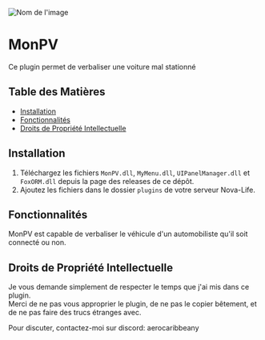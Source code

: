 ![Nom de l'image](https://cdn.discordapp.com/attachments/759173919504072704/1201231709459451984/6b920b32-0abd-4ad6-b872-a4d7015910c0.jpeg?ex=65c91135&is=65b69c35&hm=8b220965de1661f1f2a6a6fc8a077c0210f340cfa223bb2c7b0f41c0886f8b3f&)
# MonPV

Ce plugin permet de verbaliser une voiture mal stationné

## Table des Matières

- [Installation](#installation)
- [Fonctionnalités](#fonctionnalités)
- [Droits de Propriété Intellectuelle](#droits-de-propriété-intellectuelle)

## Installation

1. Téléchargez les fichiers `MonPV.dll`, `MyMenu.dll`, `UIPanelManager.dll` et `FoxORM.dll` depuis la page des releases de ce dépôt.  
2. Ajoutez les fichiers dans le dossier `plugins` de votre serveur Nova-Life.

## Fonctionnalités

MonPV est capable de verbaliser le véhicule d'un automobiliste qu'il soit connecté ou non.

## Droits de Propriété Intellectuelle

Je vous demande simplement de respecter le temps que j'ai mis dans ce plugin.  
Merci de ne pas vous approprier le plugin, de ne pas le copier bêtement, et de ne pas faire des trucs étranges avec.

Pour discuter, contactez-moi sur discord: aerocaribbeany  
